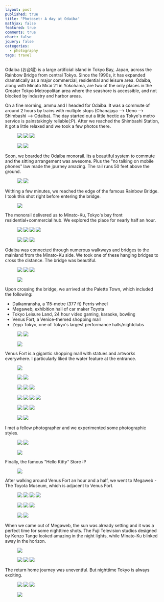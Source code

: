```yaml
---
layout: post
published: true
title: "Photoset: A day at Odaiba"
mathjax: false
featured: true
comments: true
chart: false
jquery: false
categories: 
  - photography
tags: travel
---
```


Odaiba (お台場) is a large artificial island in Tokyo Bay, Japan, across the Rainbow Bridge from central Tokyo. Since the 1990s, it has expanded dramatically as a major commercial, residential and leisure area. Odaiba, along with Minato Mirai 21 in Yokohama, are two of the only places in the Greater Tokyo Metropolitan area where the seashore is accessible, and not blocked by industry and harbor areas.

On a fine morning, ammu and I headed for Odaiba. It was a commute of around 2 hours by trains with multiple stops (Ohanajaya --> Ueno --> Shimbashi --> Odaiba). The day started out a little hectic as Tokyo's metro service is painstakingly reliable(:P). After we reached the Shimbashi Station, it got a little relaxed and we took a few photos there.

<figure class="third">
	<a href="{{ site.url }}/images/post/photoset-odaiba/1.jpg"><img src="{{ site.url }}/images/post/photoset-odaiba/thumb/1.jpg"></a>
	<a href="{{ site.url }}/images/post/photoset-odaiba/2.jpg"><img src="{{ site.url }}/images/post/photoset-odaiba/thumb/2.jpg"></a>
	<a href="{{ site.url }}/images/post/photoset-odaiba/3.jpg"><img src="{{ site.url }}/images/post/photoset-odaiba/thumb/3.jpg"></a>
</figure>
<figure class="half">
	<a href="{{ site.url }}/images/post/photoset-odaiba/4.jpg"><img src="{{ site.url }}/images/post/photoset-odaiba/thumb/4.jpg"></a>
	<a href="{{ site.url }}/images/post/photoset-odaiba/5.jpg"><img src="{{ site.url }}/images/post/photoset-odaiba/thumb/5.jpg"></a>
</figure>

Soon, we boarded the Odaiba monorail. Its a beautiful system to commute and the sitting arrangement was awesome. Plus the "no talking on mobile phones" law made the jpurney amazing. The rail runs 50 feet above the ground.

<figure class="half">
	<a href="{{ site.url }}/images/post/photoset-odaiba/6.jpg"><img src="{{ site.url }}/images/post/photoset-odaiba/thumb/6.jpg"></a>
	<a href="{{ site.url }}/images/post/photoset-odaiba/7.jpg"><img src="{{ site.url }}/images/post/photoset-odaiba/thumb/7.jpg"></a>
</figure>

Withing a few minutes, we reached the edge of the famous Rainbow Bridge. I took this shot right before entering the bridge.

<figure class="fit">
	<a href="{{ site.url }}/images/post/photoset-odaiba/8.jpg"><img src="{{ site.url }}/images/post/photoset-odaiba/8.jpg"></a>
</figure>

The monorail delivered us to Minato-Ku, Tokyo's bay front residential+commercial hub. We explored the place for nearly half an hour.

<figure class="fourth">
	<a href="{{ site.url }}/images/post/photoset-odaiba/9.jpg"><img src="{{ site.url }}/images/post/photoset-odaiba/thumb/9.jpg"></a>
	<a href="{{ site.url }}/images/post/photoset-odaiba/10.jpg"><img src="{{ site.url }}/images/post/photoset-odaiba/thumb/10.jpg"></a>
	<a href="{{ site.url }}/images/post/photoset-odaiba/11.jpg"><img src="{{ site.url }}/images/post/photoset-odaiba/thumb/11.jpg"></a>
	<a href="{{ site.url }}/images/post/photoset-odaiba/12.jpg"><img src="{{ site.url }}/images/post/photoset-odaiba/thumb/12.jpg"></a>
</figure>
<figure class="third">
	<a href="{{ site.url }}/images/post/photoset-odaiba/13.jpg"><img src="{{ site.url }}/images/post/photoset-odaiba/thumb/13.jpg"></a>
	<a href="{{ site.url }}/images/post/photoset-odaiba/14.jpg"><img src="{{ site.url }}/images/post/photoset-odaiba/thumb/14.jpg"></a>
	<a href="{{ site.url }}/images/post/photoset-odaiba/15.jpg"><img src="{{ site.url }}/images/post/photoset-odaiba/thumb/15.jpg"></a>
</figure>

Odaiba was connected through numerous walkways and bridges to the mainland from the Minato-Ku side. We took one of these hanging bridges to cross the distance. The bridge was beautiful.

<figure class="third">
	<a href="{{ site.url }}/images/post/photoset-odaiba/17.jpg"><img src="{{ site.url }}/images/post/photoset-odaiba/thumb/17.jpg"></a>
	<a href="{{ site.url }}/images/post/photoset-odaiba/18.jpg"><img src="{{ site.url }}/images/post/photoset-odaiba/thumb/18.jpg"></a>
	<a href="{{ site.url }}/images/post/photoset-odaiba/19.jpg"><img src="{{ site.url }}/images/post/photoset-odaiba/thumb/19.jpg"></a>
</figure>
<figure class="fit">
	<a href="{{ site.url }}/images/post/photoset-odaiba/20.jpg"><img src="{{ site.url }}/images/post/photoset-odaiba/20.jpg"></a>
</figure>

Upon crossing the bridge, we arrived at the Palette Town, which included the following: 

- Daikanransha, a 115-metre (377 ft) Ferris wheel
- Megaweb, exhibition hall of car maker Toyota
- Tokyo Leisure Land, 24 hour video gaming, karaoke, bowling
- Venus Fort, a Venice-themed shopping mall
- Zepp Tokyo, one of Tokyo's largest performance halls/nightclubs

<figure class="half">
	<a href="{{ site.url }}/images/post/photoset-odaiba/21.jpg"><img src="{{ site.url }}/images/post/photoset-odaiba/thumb/21.jpg"></a>
	<a href="{{ site.url }}/images/post/photoset-odaiba/22.jpg"><img src="{{ site.url }}/images/post/photoset-odaiba/thumb/22.jpg"></a>
</figure>
<figure class="fit">
	<a href="{{ site.url }}/images/post/photoset-odaiba/23.jpg"><img src="{{ site.url }}/images/post/photoset-odaiba/23.jpg"></a>
</figure>

Venus Fort is a gigantic shopping mall with statues and artworks everywhere. I particularly liked the water feature at the entrance.

<figure class="fit">
	<a href="{{ site.url }}/images/post/photoset-odaiba/25.jpg"><img src="{{ site.url }}/images/post/photoset-odaiba/25.jpg"></a>
</figure>
<figure class="half">
	<a href="{{ site.url }}/images/post/photoset-odaiba/26.jpg"><img src="{{ site.url }}/images/post/photoset-odaiba/thumb/26.jpg"></a>
	<a href="{{ site.url }}/images/post/photoset-odaiba/27.jpg"><img src="{{ site.url }}/images/post/photoset-odaiba/thumb/27.jpg"></a>
</figure>
<figure class="third">
	<a href="{{ site.url }}/images/post/photoset-odaiba/24.jpg"><img src="{{ site.url }}/images/post/photoset-odaiba/thumb/24.jpg"></a>
	<a href="{{ site.url }}/images/post/photoset-odaiba/41.jpg"><img src="{{ site.url }}/images/post/photoset-odaiba/thumb/41.jpg"></a>
	<a href="{{ site.url }}/images/post/photoset-odaiba/44.jpg"><img src="{{ site.url }}/images/post/photoset-odaiba/thumb/44.jpg"></a>
</figure>
<figure class="fourth">
	<a href="{{ site.url }}/images/post/photoset-odaiba/28.jpg"><img src="{{ site.url }}/images/post/photoset-odaiba/thumb/28.jpg"></a>
	<a href="{{ site.url }}/images/post/photoset-odaiba/29.jpg"><img src="{{ site.url }}/images/post/photoset-odaiba/thumb/29.jpg"></a>
	<a href="{{ site.url }}/images/post/photoset-odaiba/30.jpg"><img src="{{ site.url }}/images/post/photoset-odaiba/thumb/30.jpg"></a>
	<a href="{{ site.url }}/images/post/photoset-odaiba/31.jpg"><img src="{{ site.url }}/images/post/photoset-odaiba/thumb/31.jpg"></a>
</figure>
<figure class="third">
	<a href="{{ site.url }}/images/post/photoset-odaiba/45.jpg"><img src="{{ site.url }}/images/post/photoset-odaiba/thumb/45.jpg"></a>
	<a href="{{ site.url }}/images/post/photoset-odaiba/48.jpg"><img src="{{ site.url }}/images/post/photoset-odaiba/thumb/48.jpg"></a>
	<a href="{{ site.url }}/images/post/photoset-odaiba/50.jpg"><img src="{{ site.url }}/images/post/photoset-odaiba/thumb/50.jpg"></a>
</figure>
<figure class="half">
	<a href="{{ site.url }}/images/post/photoset-odaiba/42.jpg"><img src="{{ site.url }}/images/post/photoset-odaiba/thumb/42.jpg"></a>
	<a href="{{ site.url }}/images/post/photoset-odaiba/43.jpg"><img src="{{ site.url }}/images/post/photoset-odaiba/thumb/43.jpg"></a>
</figure>

I met a fellow photographer and we experimented some photographic styles.

<figure class="half">
	<a href="{{ site.url }}/images/post/photoset-odaiba/45.jpg"><img src="{{ site.url }}/images/post/photoset-odaiba/thumb/45.jpg"></a>
	<a href="{{ site.url }}/images/post/photoset-odaiba/46.jpg"><img src="{{ site.url }}/images/post/photoset-odaiba/thumb/46.jpg"></a>
</figure>
<figure class="fit">
	<a href="{{ site.url }}/images/post/photoset-odaiba/47.jpg"><img src="{{ site.url }}/images/post/photoset-odaiba/47.jpg"></a>
</figure>

Finally, the famous "Hello Kitty" Store :P

<figure class="fit">
	<a href="{{ site.url }}/images/post/photoset-odaiba/49.jpg"><img src="{{ site.url }}/images/post/photoset-odaiba/49.jpg"></a>
</figure>

After walking around Venus Fort an hour and a half, we went to Megaweb - The Toyota Museum, which is adjacent to Venus Fort.

<figure class="fourth">
	<a href="{{ site.url }}/images/post/photoset-odaiba/32.jpg"><img src="{{ site.url }}/images/post/photoset-odaiba/thumb/32.jpg"></a>
	<a href="{{ site.url }}/images/post/photoset-odaiba/33.jpg"><img src="{{ site.url }}/images/post/photoset-odaiba/thumb/33.jpg"></a>
	<a href="{{ site.url }}/images/post/photoset-odaiba/34.jpg"><img src="{{ site.url }}/images/post/photoset-odaiba/thumb/34.jpg"></a>
	<a href="{{ site.url }}/images/post/photoset-odaiba/35.jpg"><img src="{{ site.url }}/images/post/photoset-odaiba/thumb/35.jpg"></a>
</figure>
<figure class="third">
	<a href="{{ site.url }}/images/post/photoset-odaiba/36.jpg"><img src="{{ site.url }}/images/post/photoset-odaiba/thumb/36.jpg"></a>
	<a href="{{ site.url }}/images/post/photoset-odaiba/37.jpg"><img src="{{ site.url }}/images/post/photoset-odaiba/thumb/37.jpg"></a>
	<a href="{{ site.url }}/images/post/photoset-odaiba/38.jpg"><img src="{{ site.url }}/images/post/photoset-odaiba/thumb/38.jpg"></a>
</figure>
<figure class="half">
	<a href="{{ site.url }}/images/post/photoset-odaiba/39.jpg"><img src="{{ site.url }}/images/post/photoset-odaiba/thumb/39.jpg"></a>
	<a href="{{ site.url }}/images/post/photoset-odaiba/40.jpg"><img src="{{ site.url }}/images/post/photoset-odaiba/thumb/40.jpg"></a>
</figure>

When we came out of Megaweb, the sun was already setting and it was a perfect time for some nighttime shots. The Fuji Television studios designed by Kenzo Tange looked amazing in the night lights, while Minato-Ku blinked away in the horizon.

<figure class="fit">
	<a href="{{ site.url }}/images/post/photoset-odaiba/54.jpg"><img src="{{ site.url }}/images/post/photoset-odaiba/54.jpg"></a>
</figure>
<figure class="third">
	<a href="{{ site.url }}/images/post/photoset-odaiba/51.jpg"><img src="{{ site.url }}/images/post/photoset-odaiba/thumb/51.jpg"></a>
	<a href="{{ site.url }}/images/post/photoset-odaiba/52.jpg"><img src="{{ site.url }}/images/post/photoset-odaiba/thumb/52.jpg"></a>
	<a href="{{ site.url }}/images/post/photoset-odaiba/53.jpg"><img src="{{ site.url }}/images/post/photoset-odaiba/thumb/53.jpg"></a>
</figure>

The return home journey was uneventful. But nighttime Tokyo is always exciting.

<figure class="third">
	<a href="{{ site.url }}/images/post/photoset-odaiba/55.jpg"><img src="{{ site.url }}/images/post/photoset-odaiba/thumb/55.jpg"></a>
	<a href="{{ site.url }}/images/post/photoset-odaiba/56.jpg"><img src="{{ site.url }}/images/post/photoset-odaiba/thumb/56.jpg"></a>
	<a href="{{ site.url }}/images/post/photoset-odaiba/57.jpg"><img src="{{ site.url }}/images/post/photoset-odaiba/thumb/57.jpg"></a>
</figure>
<figure class="fit">
	<a href="{{ site.url }}/images/post/photoset-odaiba/58.jpg"><img src="{{ site.url }}/images/post/photoset-odaiba/58.jpg"></a>
</figure>